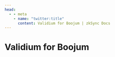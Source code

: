 ```yaml
---
head:
  - - meta
    - name: "twitter:title"
      content: Validium for Boojum | zkSync Docs
---
```


# Validium for Boojum
